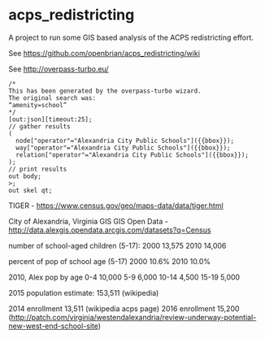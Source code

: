 # acps_redistricting

A project to run some GIS based analysis of the ACPS redistricting effort.

See https://github.com/openbrian/acps_redistricting/wiki

See http://overpass-turbo.eu/

```
/*
This has been generated by the overpass-turbo wizard.
The original search was:
“amenity=school”
*/
[out:json][timeout:25];
// gather results
(
  node["operator"="Alexandria City Public Schools"]({{bbox}});
  way["operator"="Alexandria City Public Schools"]({{bbox}});
  relation["operator"="Alexandria City Public Schools"]({{bbox}});
);
// print results
out body;
>;
out skel qt;
```

TIGER - https://www.census.gov/geo/maps-data/data/tiger.html


City of Alexandria, Virginia GIS GIS Open Data - http://data.alexgis.opendata.arcgis.com/datasets?q=Census


number of school-aged children (5-17):
	2000	13,575
	2010	14,006

percent of pop of school age (5-17)
	2000	10.6%
	2010	10.0%

2010, Alex pop by age
0-4     10,000
5-9      6,000
10-14    4,500
15-19    5,000


2015 population estimate: 153,511 (wikipedia)

2014 enrollment 13,511 (wikipedia acps page)
2016 enrollment 15,200 (http://patch.com/virginia/westendalexandria/review-underway-potential-new-west-end-school-site)
